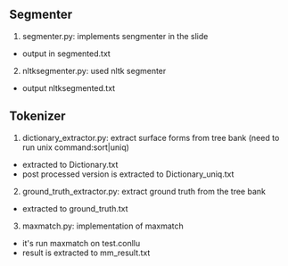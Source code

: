 ## Segmenter
1. segmenter.py: implements sengmenter in the slide
  * output in segmented.txt
2. nltksegmenter.py: used nltk segmenter
  * output nltksegmented.txt
## Tokenizer
1. dictionary_extractor.py: extract surface forms from tree bank (need to run unix command:sort|uniq)
  * extracted to Dictionary.txt
  * post processed version is extracted to Dictionary_uniq.txt
2. ground_truth_extractor.py: extract ground truth from the tree bank
  * extracted to ground_truth.txt
3. maxmatch.py: implementation of maxmatch
  * it's run maxmatch on test.conllu
  * result is extracted to mm_result.txt
